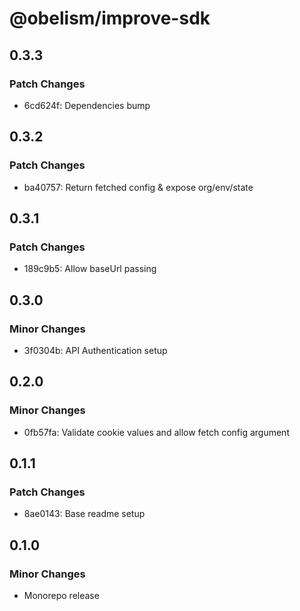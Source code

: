 # @obelism/improve-sdk

## 0.3.3

### Patch Changes

- 6cd624f: Dependencies bump

## 0.3.2

### Patch Changes

- ba40757: Return fetched config & expose org/env/state

## 0.3.1

### Patch Changes

- 189c9b5: Allow baseUrl passing

## 0.3.0

### Minor Changes

- 3f0304b: API Authentication setup

## 0.2.0

### Minor Changes

- 0fb57fa: Validate cookie values and allow fetch config argument

## 0.1.1

### Patch Changes

- 8ae0143: Base readme setup

## 0.1.0

### Minor Changes

- Monorepo release
